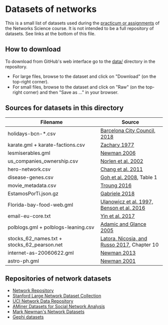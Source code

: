 # Datasets of networks

This is a small list of datasets used during the [practicum or assignments](../README.md) of the Networks Science course. It is not intended to be a full repository of datasets. See links at the bottom of this file.

## How to download

To download from GitHub's web interface go to the [data/](https://github.com/chatox/networks-science-course/tree/master/practicum/data) directory in the repository.

* For large files, browse to the dataset and click on "Download" (on the top-right corner).
* For small files, browse to the dataset and click on "Raw" (on the top-right corner) and then "Save as ..." in your browser.

## Sources for datasets in this directory

| Filename | Source |
|----------|--------|
| holidays-bcn-*.csv | [Barcelona City Council, 2018](http://ajuntament.barcelona.cat/calendarifestius/en/) |
| karate.gml + karate-factions.csv | [Zachary 1977](http://www-personal.umich.edu/~mejn/netdata/karate.zip) |
| lesmiserables.gml | [Newman 2006](https://github.com/gephi/gephi-toolkit-demos/blob/master/src/main/resources/org/gephi/toolkit/demos/lesmiserables.gml) |
| us_companies_ownership.csv | [Norlen et al. 2002](http://vlado.fmf.uni-lj.si/pub/networks/data/econ/Eva/Eva.htm) |
| hero-network.csv | [Chang et al. 2011](http://syntagmatic.github.io/exposedata/marvel/) |
| disease-genes.csv |  [Goh et al. 2008](http://www.pnas.org/content/104/21/8685), Table 1 |
| movie_metadata.csv | [Troung 2016](https://github.com/katie-truong/Jupyter) |
| EstamosPorTi.json.gz | [Gabriele  2018](https://archive.org/details/EstamosporTIOohmm2018032618831Ids) |
| Florida-bay-food-web.gml | [Ulanowicz et al. 1997, Benson et al. 2016](https://snap.stanford.edu/data/Florida-bay.html) |
| email-eu-core.txt | [Yin et al. 2017](https://snap.stanford.edu/data/email-Eu-core.html) |
| polblogs.gml + polblogs-leaning.csv | [Adamic and Glance 2005](https://doi.org/10.1145/1134271.1134277) |
| stocks_62_names.txt + stocks_62_pearson.net | [Latora, Nicosia, and Russo 2017](http://www.cambridge.org/ru/academic/subjects/physics/statistical-physics/complex-networks-principles-methods-and-applications?format=HB&isbn=9781107103184), Chapter 10 |
| internet-as-20060622.gml | [Newman 2013](http://www-personal.umich.edu/~mejn/netdata/) |
| astro-ph.gml | [Newman 2001](http://www.pnas.org/content/98/2/404.short) |

## Repositories of network datasets

* [Network Repository](http://networkrepository.com/)
* [Stanford Large Network Dataset Collection](http://snap.stanford.edu/data/)
* [UCI Network Data Repository](https://networkdata.ics.uci.edu/resources.php)
* [AMiner Datasets for Social Network Analysis](https://aminer.org/data-sna)
* [Mark Newman's Network Datasets](http://www-personal.umich.edu/~mejn/netdata/)
* [Gephi datasets](https://github.com/gephi/gephi/wiki/Datasets)
